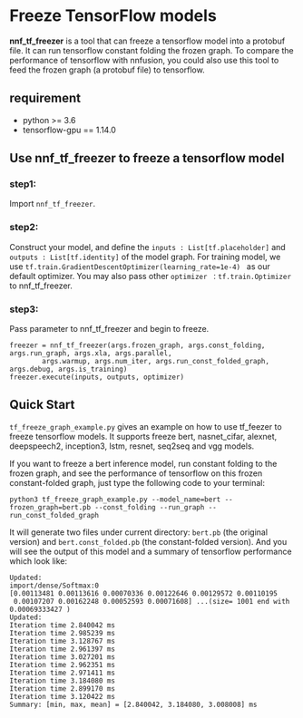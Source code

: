 # Freeze TensorFlow models

**nnf_tf_freezer** is a tool that can freeze a tensorflow model into a protobuf file. It can run tensorflow constant folding the frozen graph. To compare the performance of tensorflow with nnfusion, you could also use this tool to feed the frozen graph (a protobuf file) to tensorflow. 

## requirement
* python >= 3.6
* tensorflow-gpu == 1.14.0

## Use nnf_tf_freezer to freeze a tensorflow model

### step1:
Import `nnf_tf_freezer`.

### step2: 
Construct your model, and define the `inputs : List[tf.placeholder]` and `outputs : List[tf.identity]` of the model graph. For training model, we use `tf.train.GradientDescentOptimizer(learning_rate=1e-4) ` as our default optimizer. You may also pass other `optimizer ：tf.train.Optimizer` to nnf_tf_freezer. 

### step3:
Pass parameter to nnf_tf_freezer and begin to freeze.
```
freezer = nnf_tf_freezer(args.frozen_graph, args.const_folding, args.run_graph, args.xla, args.parallel, 
        args.warmup, args.num_iter, args.run_const_folded_graph, args.debug, args.is_training)
freezer.execute(inputs, outputs, optimizer)
```

## Quick Start
`tf_freeze_graph_example.py` gives an example on how to use tf_feezer to freeze tensorflow models. It supports freeze bert, nasnet_cifar, alexnet, deepspeech2, inception3, lstm, resnet, seq2seq and vgg models.

If you want to freeze a bert inference model, run constant folding to the frozen graph, and see the performance of tensorflow on this frozen constant-folded graph, just type the following code to your terminal:

```
python3 tf_freeze_graph_example.py --model_name=bert --frozen_graph=bert.pb --const_folding --run_graph --run_const_folded_graph
```
It will generate two files under current directory:  `bert.pb` (the original version) and `bert.const_folded.pb` (the constant-folded version). And you will see the output of this model and a summary of tensorflow performance which look like:
```
Updated:
import/dense/Softmax:0
[0.00113481 0.00113616 0.00070336 0.00122646 0.00129572 0.00110195
 0.00107207 0.00162248 0.00052593 0.00071608] ...(size= 1001 end with 0.00069333427 )
Updated:
Iteration time 2.840042 ms
Iteration time 2.985239 ms
Iteration time 3.128767 ms
Iteration time 2.961397 ms
Iteration time 3.027201 ms
Iteration time 2.962351 ms
Iteration time 2.971411 ms
Iteration time 3.184080 ms
Iteration time 2.899170 ms
Iteration time 3.120422 ms
Summary: [min, max, mean] = [2.840042, 3.184080, 3.008008] ms
```

